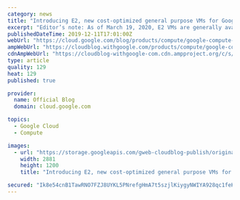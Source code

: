 ```yaml
---
category: news
title: "Introducing E2, new cost-optimized general purpose VMs for Google Compute Engine"
excerpt: "Editor’s note: As of March 19, 2020, E2 VMs are generally available. We’ve also added E2 VMs to all 22 global regionsGeneral-purpose virtual machines are the workhorses of cloud applications. Today, we’re excited to announce our E2 family of VMs for Google Compute Engine featuring dynamic resource management"
publishedDateTime: 2019-12-11T17:01:00Z
webUrl: "https://cloud.google.com/blog/products/compute/google-compute-engine-gets-new-e2-vm-machine-types/"
ampWebUrl: "https://cloudblog.withgoogle.com/products/compute/google-compute-engine-gets-new-e2-vm-machine-types/amp/"
cdnAmpWebUrl: "https://cloudblog-withgoogle-com.cdn.ampproject.org/c/s/cloudblog.withgoogle.com/products/compute/google-compute-engine-gets-new-e2-vm-machine-types/amp/"
type: article
quality: 129
heat: 129
published: true

provider:
  name: Official Blog
  domain: cloud.google.com

topics:
  - Google Cloud
  - Compute

images:
  - url: "https://storage.googleapis.com/gweb-cloudblog-publish/original_images/e2-hero-2880x1200.png"
    width: 2881
    height: 1200
    title: "Introducing E2, new cost-optimized general purpose VMs for Google Compute Engine"

secured: "Ik8e54cnB1TawRNO7FZJ8UYKL5PNrefgHmA7t5szjlKiygyNWIYA928qc1feHtV85q6K5641a9B5oqzq9DoGnkcddXBj6SebbM1M0Xr8dZipzHzlFFk309XosRqh/fIRtXmJSaJr+woaqGSifcxVz3SZuMHtQxigdu9VJOabh2OfGSYTlJue8cMBlUAO8Tbh3xXt0PRGtb2diHuOVGsCz6S1c7Da4DZrYDdbO0dyeaR3C4fMvulR8ZqJmvYOTt9ma34y2x4DsE+lZLq/fZJ5WoJuoWhI1dET8TnCuJrAFQiYZI17a6xmHP8DnhBpu49ikokbXaVtKUprc0FWXESLpQ==;dljWnwubZPODivrZ/dDgHw=="
---
```


